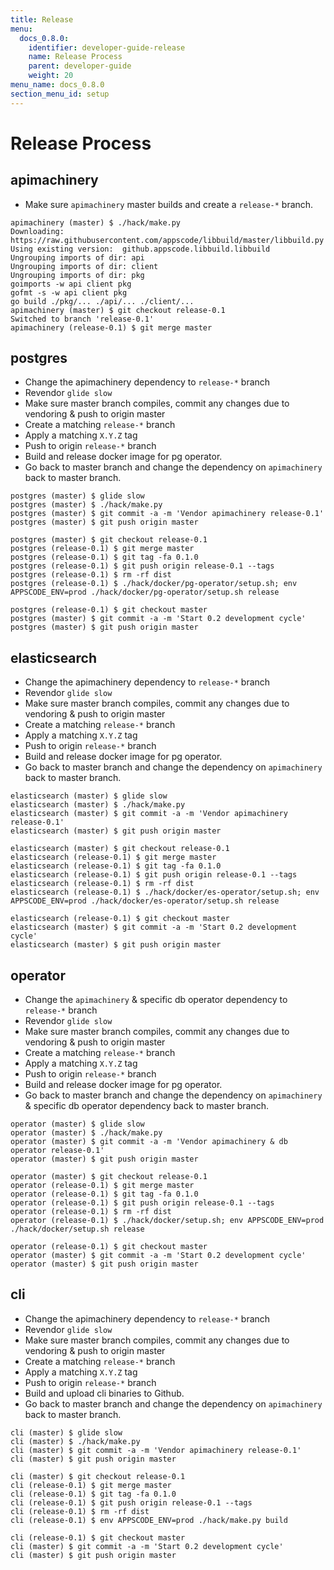 ```yaml
---
title: Release
menu:
  docs_0.8.0:
    identifier: developer-guide-release
    name: Release Process
    parent: developer-guide
    weight: 20
menu_name: docs_0.8.0
section_menu_id: setup
---
```


# Release Process

## apimachinery

- Make sure `apimachinery` master builds and create a `release-*` branch.

```console
apimachinery (master) $ ./hack/make.py
Downloading:  https://raw.githubusercontent.com/appscode/libbuild/master/libbuild.py
Using existing version:  github.appscode.libbuild.libbuild
Ungrouping imports of dir: api
Ungrouping imports of dir: client
Ungrouping imports of dir: pkg
goimports -w api client pkg
gofmt -s -w api client pkg
go build ./pkg/... ./api/... ./client/...
apimachinery (master) $ git checkout release-0.1
Switched to branch 'release-0.1'
apimachinery (release-0.1) $ git merge master
```

## postgres

- Change the apimachinery dependency to `release-*` branch
- Revendor `glide slow`
- Make sure master branch compiles, commit any changes due to vendoring & push to origin master
- Create a matching `release-*` branch
- Apply a matching `X.Y.Z` tag
- Push to origin `release-*` branch
- Build and release docker image for pg operator.
- Go back to master branch and change the dependency on `apimachinery` back to master branch.

```console
postgres (master) $ glide slow
postgres (master) $ ./hack/make.py
postgres (master) $ git commit -a -m 'Vendor apimachinery release-0.1'
postgres (master) $ git push origin master

postgres (master) $ git checkout release-0.1
postgres (release-0.1) $ git merge master
postgres (release-0.1) $ git tag -fa 0.1.0
postgres (release-0.1) $ git push origin release-0.1 --tags
postgres (release-0.1) $ rm -rf dist
postgres (release-0.1) $ ./hack/docker/pg-operator/setup.sh; env APPSCODE_ENV=prod ./hack/docker/pg-operator/setup.sh release

postgres (release-0.1) $ git checkout master
postgres (master) $ git commit -a -m 'Start 0.2 development cycle'
postgres (master) $ git push origin master
```

## elasticsearch

- Change the apimachinery dependency to `release-*` branch
- Revendor `glide slow`
- Make sure master branch compiles, commit any changes due to vendoring & push to origin master
- Create a matching `release-*` branch
- Apply a matching `X.Y.Z` tag
- Push to origin `release-*` branch
- Build and release docker image for pg operator.
- Go back to master branch and change the dependency on `apimachinery` back to master branch.

```console
elasticsearch (master) $ glide slow
elasticsearch (master) $ ./hack/make.py
elasticsearch (master) $ git commit -a -m 'Vendor apimachinery release-0.1'
elasticsearch (master) $ git push origin master

elasticsearch (master) $ git checkout release-0.1
elasticsearch (release-0.1) $ git merge master
elasticsearch (release-0.1) $ git tag -fa 0.1.0
elasticsearch (release-0.1) $ git push origin release-0.1 --tags
elasticsearch (release-0.1) $ rm -rf dist
elasticsearch (release-0.1) $ ./hack/docker/es-operator/setup.sh; env APPSCODE_ENV=prod ./hack/docker/es-operator/setup.sh release

elasticsearch (release-0.1) $ git checkout master
elasticsearch (master) $ git commit -a -m 'Start 0.2 development cycle'
elasticsearch (master) $ git push origin master
```

## operator

- Change the `apimachinery` & specific db operator dependency to `release-*` branch
- Revendor `glide slow`
- Make sure master branch compiles, commit any changes due to vendoring & push to origin master
- Create a matching `release-*` branch
- Apply a matching `X.Y.Z` tag
- Push to origin `release-*` branch
- Build and release docker image for pg operator.
- Go back to master branch and change the dependency on `apimachinery` & specific db operator dependency back to master branch.

```console
operator (master) $ glide slow
operator (master) $ ./hack/make.py
operator (master) $ git commit -a -m 'Vendor apimachinery & db operator release-0.1'
operator (master) $ git push origin master

operator (master) $ git checkout release-0.1
operator (release-0.1) $ git merge master
operator (release-0.1) $ git tag -fa 0.1.0
operator (release-0.1) $ git push origin release-0.1 --tags
operator (release-0.1) $ rm -rf dist
operator (release-0.1) $ ./hack/docker/setup.sh; env APPSCODE_ENV=prod ./hack/docker/setup.sh release

operator (release-0.1) $ git checkout master
operator (master) $ git commit -a -m 'Start 0.2 development cycle'
operator (master) $ git push origin master
```

## cli

- Change the apimachinery dependency to `release-*` branch
- Revendor `glide slow`
- Make sure master branch compiles, commit any changes due to vendoring & push to origin master
- Create a matching `release-*` branch
- Apply a matching `X.Y.Z` tag
- Push to origin `release-*` branch
- Build and upload cli binaries to Github.
- Go back to master branch and change the dependency on `apimachinery` back to master branch.

```console
cli (master) $ glide slow
cli (master) $ ./hack/make.py
cli (master) $ git commit -a -m 'Vendor apimachinery release-0.1'
cli (master) $ git push origin master

cli (master) $ git checkout release-0.1
cli (release-0.1) $ git merge master
cli (release-0.1) $ git tag -fa 0.1.0
cli (release-0.1) $ git push origin release-0.1 --tags
cli (release-0.1) $ rm -rf dist
cli (release-0.1) $ env APPSCODE_ENV=prod ./hack/make.py build

cli (release-0.1) $ git checkout master
cli (master) $ git commit -a -m 'Start 0.2 development cycle'
cli (master) $ git push origin master
```
